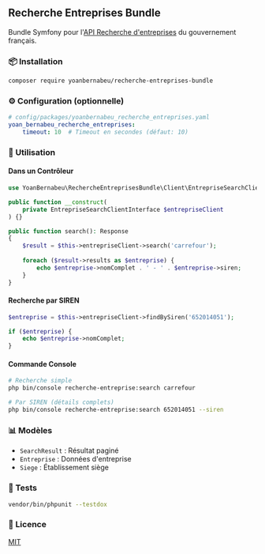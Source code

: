 ## Recherche Entreprises Bundle

Bundle Symfony pour l'[API Recherche d'entreprises](https://recherche-entreprises.api.gouv.fr/) du gouvernement français.

### 📦 Installation

```bash
composer require yoanbernabeu/recherche-entreprises-bundle
```

### ⚙️ Configuration (optionnelle)

```yaml
# config/packages/yoanbernabeu_recherche_entreprises.yaml
yoan_bernabeu_recherche_entreprises:
    timeout: 10  # Timeout en secondes (défaut: 10)
```

### 🚀 Utilisation

#### Dans un Contrôleur

```php
use YoanBernabeu\RechercheEntreprisesBundle\Client\EntrepriseSearchClientInterface;

public function __construct(
    private EntrepriseSearchClientInterface $entrepriseClient
) {}

public function search(): Response
{
    $result = $this->entrepriseClient->search('carrefour');
    
    foreach ($result->results as $entreprise) {
        echo $entreprise->nomComplet . ' - ' . $entreprise->siren;
    }
}
```

#### Recherche par SIREN

```php
$entreprise = $this->entrepriseClient->findBySiren('652014051');

if ($entreprise) {
    echo $entreprise->nomComplet;
}
```

#### Commande Console

```bash
# Recherche simple
php bin/console recherche-entreprise:search carrefour

# Par SIREN (détails complets)
php bin/console recherche-entreprise:search 652014051 --siren
```

### 📊 Modèles

- `SearchResult` : Résultat paginé
- `Entreprise` : Données d'entreprise
- `Siege` : Établissement siège

### 🧪 Tests

```bash
vendor/bin/phpunit --testdox
```

### 📝 Licence

[MIT](LICENSE)
